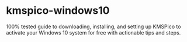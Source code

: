 # kmspico-windows10
100% tested guide to downloading, installing, and setting up KMSPico to activate your Windows 10 system for free with actionable tips and steps.
